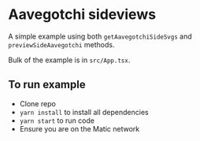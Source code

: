 # Aavegotchi sideviews

A simple example using both `getAavegotchiSideSvgs` and `previewSideAavegotchi` methods.

Bulk of the example is in `src/App.tsx`.

## To run example

- Clone repo
- `yarn install` to install all dependencies
- `yarn start` to run code
- Ensure you are on the Matic network
